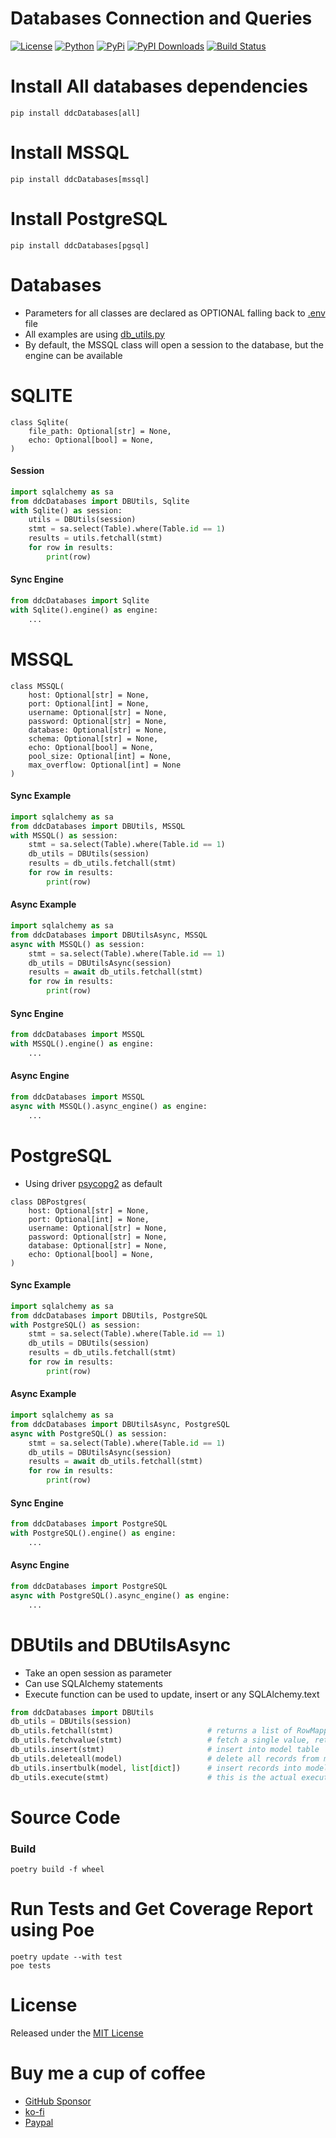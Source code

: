 # Databases Connection and Queries

[![License](https://img.shields.io/github/license/ddc/ddcDatabases.svg)](https://github.com/ddc/ddcDatabases/blob/master/LICENSE)
[![Python](https://img.shields.io/badge/Python-3.10+-blue.svg)](https://www.python.org)
[![PyPi](https://img.shields.io/pypi/v/ddcDatabases.svg)](https://pypi.python.org/pypi/ddcDatabases)
[![PyPI Downloads](https://static.pepy.tech/badge/ddcDatabases)](https://pepy.tech/projects/ddcDatabases)
[![Build Status](https://img.shields.io/endpoint.svg?url=https%3A//actions-badge.atrox.dev/ddc/ddcDatabases/badge?ref=main&label=build&logo=none)](https://actions-badge.atrox.dev/ddc/ddcDatabases/goto?ref=main)



# Install All databases dependencies
```shell
pip install ddcDatabases[all]
```



# Install MSSQL
```shell
pip install ddcDatabases[mssql]
```



# Install PostgreSQL
```shell
pip install ddcDatabases[pgsql]
```



# Databases
+ Parameters for all classes are declared as OPTIONAL falling back to [.env](./ddcDatabases/.env.example) file
+ All examples are using [db_utils.py](ddcDatabases/db_utils.py)
+ By default, the MSSQL class will open a session to the database, but the engine can be available




# SQLITE
```
class Sqlite(
    file_path: Optional[str] = None,
    echo: Optional[bool] = None,
)
```

#### Session
```python
import sqlalchemy as sa
from ddcDatabases import DBUtils, Sqlite
with Sqlite() as session:
    utils = DBUtils(session)
    stmt = sa.select(Table).where(Table.id == 1)
    results = utils.fetchall(stmt)
    for row in results:
        print(row)
```

#### Sync Engine
```python
from ddcDatabases import Sqlite
with Sqlite().engine() as engine:
    ...
```





# MSSQL
```
class MSSQL(        
    host: Optional[str] = None,
    port: Optional[int] = None,
    username: Optional[str] = None,
    password: Optional[str] = None,
    database: Optional[str] = None,
    schema: Optional[str] = None,
    echo: Optional[bool] = None,
    pool_size: Optional[int] = None,
    max_overflow: Optional[int] = None
)
```

#### Sync Example
```python
import sqlalchemy as sa
from ddcDatabases import DBUtils, MSSQL
with MSSQL() as session:
    stmt = sa.select(Table).where(Table.id == 1)
    db_utils = DBUtils(session)
    results = db_utils.fetchall(stmt)
    for row in results:
        print(row)
```

#### Async Example
```python
import sqlalchemy as sa
from ddcDatabases import DBUtilsAsync, MSSQL
async with MSSQL() as session:
    stmt = sa.select(Table).where(Table.id == 1)
    db_utils = DBUtilsAsync(session)
    results = await db_utils.fetchall(stmt)
    for row in results:
        print(row)
```

#### Sync Engine
```python
from ddcDatabases import MSSQL
with MSSQL().engine() as engine:
    ...
```

#### Async Engine
```python
from ddcDatabases import MSSQL
async with MSSQL().async_engine() as engine:
    ...
```





# PostgreSQL
+ Using driver [psycopg2](https://pypi.org/project/psycopg2/) as default
```
class DBPostgres(
    host: Optional[str] = None,
    port: Optional[int] = None,
    username: Optional[str] = None,
    password: Optional[str] = None,
    database: Optional[str] = None,
    echo: Optional[bool] = None,
)
```

#### Sync Example
```python
import sqlalchemy as sa
from ddcDatabases import DBUtils, PostgreSQL
with PostgreSQL() as session:
    stmt = sa.select(Table).where(Table.id == 1)
    db_utils = DBUtils(session)
    results = db_utils.fetchall(stmt)
    for row in results:
        print(row)
```

#### Async Example
```python
import sqlalchemy as sa
from ddcDatabases import DBUtilsAsync, PostgreSQL
async with PostgreSQL() as session:
    stmt = sa.select(Table).where(Table.id == 1)
    db_utils = DBUtilsAsync(session)
    results = await db_utils.fetchall(stmt)
    for row in results:
        print(row)
```

#### Sync Engine
```python
from ddcDatabases import PostgreSQL
with PostgreSQL().engine() as engine:
    ...
```

#### Async Engine
```python
from ddcDatabases import PostgreSQL
async with PostgreSQL().async_engine() as engine:
    ...
```




# DBUtils and DBUtilsAsync
+ Take an open session as parameter
+ Can use SQLAlchemy statements
+ Execute function can be used to update, insert or any SQLAlchemy.text
```python
from ddcDatabases import DBUtils
db_utils = DBUtils(session)
db_utils.fetchall(stmt)                     # returns a list of RowMapping
db_utils.fetchvalue(stmt)                   # fetch a single value, returning as string
db_utils.insert(stmt)                       # insert into model table
db_utils.deleteall(model)                   # delete all records from model
db_utils.insertbulk(model, list[dict])      # insert records into model from a list of dicts
db_utils.execute(stmt)                      # this is the actual execute from session
```




# Source Code
### Build
```shell
poetry build -f wheel
```



# Run Tests and Get Coverage Report using Poe
```shell
poetry update --with test
poe tests
```



# License
Released under the [MIT License](LICENSE)



# Buy me a cup of coffee
+ [GitHub Sponsor](https://github.com/sponsors/ddc)
+ [ko-fi](https://ko-fi.com/ddcsta)
+ [Paypal](https://www.paypal.com/ncp/payment/6G9Z78QHUD4RJ)
